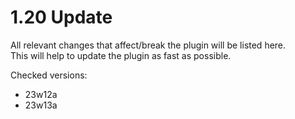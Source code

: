# 1.20 Update

All relevant changes that affect/break the plugin will be listed here.<br>
This will help to update the plugin as fast as possible.

Checked versions:
- 23w12a
- 23w13a